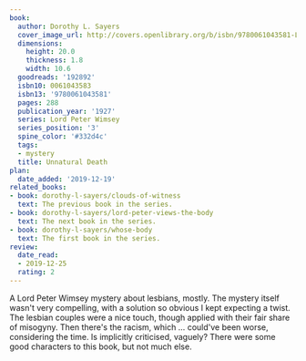 ```yaml
---
book:
  author: Dorothy L. Sayers
  cover_image_url: http://covers.openlibrary.org/b/isbn/9780061043581-L.jpg
  dimensions:
    height: 20.0
    thickness: 1.8
    width: 10.6
  goodreads: '192892'
  isbn10: 0061043583
  isbn13: '9780061043581'
  pages: 288
  publication_year: '1927'
  series: Lord Peter Wimsey
  series_position: '3'
  spine_color: '#332d4c'
  tags:
  - mystery
  title: Unnatural Death
plan:
  date_added: '2019-12-19'
related_books:
- book: dorothy-l-sayers/clouds-of-witness
  text: The previous book in the series.
- book: dorothy-l-sayers/lord-peter-views-the-body
  text: The next book in the series.
- book: dorothy-l-sayers/whose-body
  text: The first book in the series.
review:
  date_read:
  - 2019-12-25
  rating: 2
---
```


A Lord Peter Wimsey mystery about lesbians, mostly. The mystery itself wasn't very compelling, with a solution so
obvious I kept expecting a twist. The lesbian couples were a nice touch, though applied with their fair share of
misogyny. Then there's the racism, which … could've been worse, considering the time. Is implicitly criticised, vaguely?
There were some good characters to this book, but not much else.
